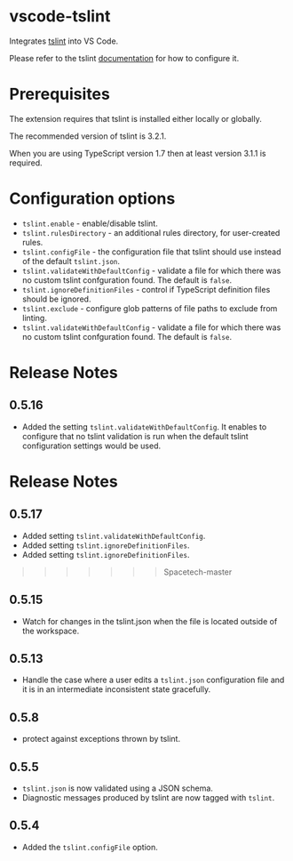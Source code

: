 # vscode-tslint
Integrates [tslint](https://github.com/palantir/tslint) into VS Code.

Please refer to the tslint [documentation](https://github.com/palantir/tslint) for how to configure it.

# Prerequisites
The extension requires that tslint is installed either locally or globally.

The recommended version of tslint is 3.2.1.

When you are using TypeScript version 1.7 then at least version 3.1.1 is required.

# Configuration options

- `tslint.enable` - enable/disable tslint.
- `tslint.rulesDirectory` - an additional rules directory, for user-created rules.
- `tslint.configFile` - the configuration file that tslint should use instead of the default `tslint.json`.
- `tslint.validateWithDefaultConfig` - validate a file for which there was no custom tslint confguration found. The default is `false`.
- `tslint.ignoreDefinitionFiles` - control if TypeScript definition files should be ignored.
- `tslint.exclude` - configure glob patterns of file paths to exclude from linting.
- `tslint.validateWithDefaultConfig` - validate a file for which there was no custom tslint confguration found. The default is `false`.


# Release Notes
## 0.5.16
- Added the setting `tslint.validateWithDefaultConfig`. It enables to configure that no tslint validation is run when the default tslint configuration settings would be used.

# Release Notes
## 0.5.17
- Added setting `tslint.validateWithDefaultConfig`.
- Added setting `tslint.ignoreDefinitionFiles`.
- Added setting `tslint.ignoreDefinitionFiles`.
>>>>>>> Spacetech-master

## 0.5.15
- Watch for changes in the tslint.json when the file is located outside of the workspace.

## 0.5.13
- Handle the case where a user edits a `tslint.json` configuration file and it is in an intermediate inconsistent state gracefully.

## 0.5.8
- protect against exceptions thrown by tslint.

## 0.5.5
- `tslint.json` is now validated using a JSON schema.
- Diagnostic messages produced by tslint are now tagged with `tslint`.

## 0.5.4
- Added the `tslint.configFile` option.
